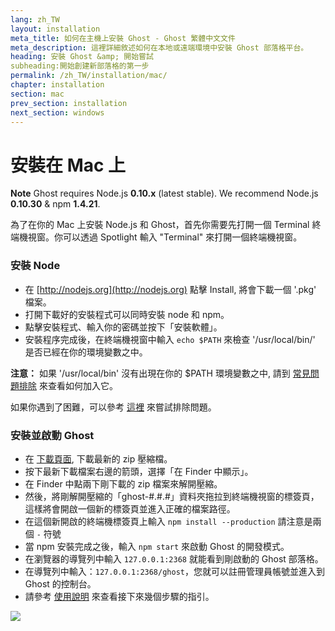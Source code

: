 ```yaml
---
lang: zh_TW
layout: installation
meta_title: 如何在主機上安裝 Ghost - Ghost 繁體中文文件
meta_description: 這裡詳細敘述如何在本地或遠端環境中安裝 Ghost 部落格平台。
heading: 安裝 Ghost &amp; 開始嘗試
subheading:開始創建新部落格的第一步
permalink: /zh_TW/installation/mac/
chapter: installation
section: mac
prev_section: installation
next_section: windows
---
```



# 安裝在 Mac 上 <a id="install-mac"></a>

<p class="note"><strong>Note</strong> Ghost requires Node.js <strong>0.10.x</strong> (latest stable). We recommend Node.js <strong>0.10.30</strong> & npm <strong>1.4.21</strong>.</p>

為了在你的 Mac 上安裝 Node.js 和 Ghost，首先你需要先打開一個 Terminal 終端機視窗。你可以透過 Spotlight 輸入 "Terminal" 來打開一個終端機視窗。

### 安裝 Node

*   在 [http://nodejs.org](http://nodejs.org) 點擊 Install, 將會下載一個 '.pkg' 檔案。
*   打開下載好的安裝程式可以同時安裝 node 和 npm。
*   點擊安裝程式、輸入你的密碼並按下「安裝軟體」。
*   安裝程序完成後，在終端機視窗中輸入 `echo $PATH` 來檢查 '/usr/local/bin/' 是否已經在你的環境變數之中。

<p class="note"><strong>注意：</strong> 如果 '/usr/local/bin' 沒有出現在你的 $PATH 環境變數之中, 請到 <a href="{% if page.lang %}/{{ page.lang }}{% endif %}/installation/troubleshooting#export-path">常見問題排除</a> 來查看如何加入它。</p>

如果你遇到了困難，可以參考 [這裡](https://s3-eu-west-1.amazonaws.com/ghost-website-cdn/install-node-mac.gif "Install Node on Mac") 來嘗試排除問題。

### 安裝並啟動 Ghost

*   在 [下載頁面](https://ghost.org/download/), 下載最新的 zip 壓縮檔。
*   按下最新下載檔案右邊的箭頭，選擇「在 Finder 中顯示」。
*   在 Finder 中點兩下剛下載的 zip 檔案來解開壓縮。
*   然後，將剛解開壓縮的「ghost-#.#.#」資料夾拖拉到終端機視窗的標簽頁，這樣將會開啟一個新的標簽頁並進入正確的檔案路徑。
*   在這個新開啟的終端機標簽頁上輸入 `npm install --production` <span class="note">請注意是兩個 `-` 符號</span>
*  當 npm 安裝完成之後，輸入 `npm start` 來啟動 Ghost 的開發模式。
*   在瀏覽器的導覽列中輸入 <code class="path">127.0.0.1:2368</code> 就能看到剛啟動的 Ghost 部落格。
*   在導覽列中輸入：<code class="path">127.0.0.1:2368/ghost</code>，您就可以註冊管理員帳號並進入到 Ghost 的控制台。
*   請參考 [使用說明](/usage) 來查看接下來幾個步驟的指引。

![](https://s3-eu-west-1.amazonaws.com/ghost-website-cdn/install-ghost-mac.gif)

